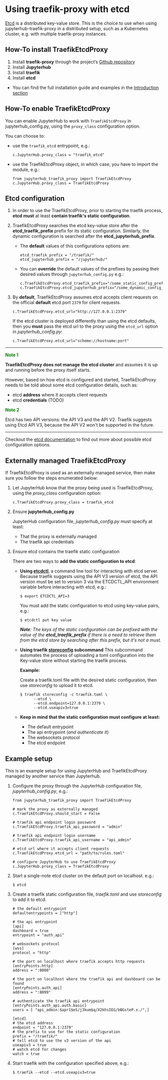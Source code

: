 # Using traefik-proxy with etcd

[Etcd](https://coreos.com/etcd/)
is a distributed key-value store.
This is the choice to use when using jupyterhub-traefik-proxy
in a distributed setup, such as a Kubernetes cluster,
e.g. with multiple traefik-proxy instances.

## How-To install TraefikEtcdProxy

1. Install **traefik-proxy** through the project’s [Github repository](https://github.com/jupyterhub/traefik-proxy)
2. Install **Jupyterhub**
3. Install **traefik**
4. Install **etcd**

* You can find the full installation guide and examples in the [Introduction section](install.html#traefik-proxy-installation)

## How-To enable TraefikEtcdProxy

You can enable JupyterHub to work with `TraefikEtcdProxy` in jupyterhub_config.py, 
using the `proxy_class` configuration option.

You can choose to:

* use the `traefik_etcd` entrypoint, e.g.:

    ```
    c.JupyterHub.proxy_class = "traefik_etcd"
    ```

* use the TraefikEtcdProxy object, in which case, you have to import the module, e.g.:

    ```
    from jupyterhub_traefik_proxy import TraefikEtcdProxy
    c.JupyterHub.proxy_class = TraefikEtcdProxy
    ```

## Etcd configuration

1. In order to use the TraefikEtcdProxy, prior to starting the traefik process, **etcd must** at least **contain traefik's static configuration**.

2. TraefikEtcdProxy searches the etcd key-value store after the **etcd_traefik_prefix** prefix for its static configuration. 
    Similarly, the dynamic configuration is searched after the **etcd_jupyterhub_prefix**.

    * The **default** values of this configurations options are:
        ```
        etcd_traefik_prefix = "/traefik/"
        etcd_jupyterhub_prefix = "/jupyterhub/"
        ```

    * You can **override** the default values of the prefixes by passing their desired values through `jupyterhub_config.py` e.g.:
        ```
        c.TraefikEtcdProxy.etcd_traefik_prefix="/some_static_config_prefix/"
        c.TraefikEtcdProxy.etcd_jupyterhub_prefix="/some_dynamic_config_prefix/"
        ```

3. By **default**, TraefikEtcdProxy assumes etcd accepts client requests on the official **default** etcd port `2379` for client requests.

    ```
    c.TraefikEtcdProxy.etcd_url="http://127.0.0.1:2379"
    ```

    If the etcd cluster is deployed differently than using the etcd defaults, then you **must** pass the etcd url to the proxy using 
    the `etcd_url` option in *jupyterhub_config.py*:

    ```
    c.TraefikEtcdProxy.etcd_url="scheme://hostname:port"
    ```

---
<span style="color:green">**Note 1**</span>

   **TraefikEtcdProxy does not manage the etcd cluster** and assumes it is up and running before the proxy itself starts.

   However, based on how etcd is configured and started, TraefikEtcdProxy needs to be told about 
   some etcd configuration details, such as:
   * etcd **address** where it accepts client requests
   * etcd **credentials** (TODO)

<span style="color:green">**Note 2**</span>

Etcd has two API versions: the API V3 and the API V2. Traefik suggests using Etcd API V3, 
because the API V2 won't be supported in the future.

---

Checkout the [etcd documentation](https://coreos.com/etcd/docs/latest/op-guide/configuration.html) 
to find out more about possible etcd configuration options.

## Externally managed TraefikEtcdProxy

If TraefikEtcdProxy is used as an externally managed service, then make sure you follow the steps enumerated below:

1. Let JupyterHub know that the proxy being used is TraefikEtcdProxy, using the *proxy_class* configuration option:
    ```
    c.TraefikEtcdProxy.proxy_class = traefik_etcd
    ```

2. Ensure **jupyterhub_config.py**

   JupyterHub configuration file, *jupyterhub_config.py* must specify at least:
   * That the proxy is externally managed
   * The traefik api credentials

3. Ensure etcd contains the traefik static configuration

   There are two ways to **add the static configuration to etcd**:
   * **Using [etcdctl](https://coreos.com/etcd/docs/latest/dev-guide/interacting_v3.html)**, a command line tool for interacting with etcd server.
      Because traefik suggests using the API V3 version of etcd, the API version must be set to version 3 via the ETCDCTL_API environment variable 
      before interacting with etcd, e.g.: 
      ```
      $ export ETCDCTL_API=3
      ```

      You must add the static configuration to etcd using key-value pairs, e.g.:
      ```
      $ etcdctl put key value
      ```

      ***Note**: The keys of the static configuration can be prefixed 
      with the value of the **etcd_traefik_prefix** if there is a need to retrieve them from the etcd store 
      by searching after this prefix, but it's not a must.*

   * **Using traefik [storeconfig](https://docs.traefik.io/user-guide/kv-config/#store-configuration-in-key-value-store) subcommand**
      This subcommand automates the process of uploading a toml configuration into the Key-value store without starting the traefik process.

      **Example:**

      Create a traefik.toml file with the desired static configuration, then use *storeconfig* to upload it to etcd.

      ```
      $ traefik storeconfig -c traefik.toml \
            --etcd \
            --etcd.endpoint=127.0.0.1:2379 \
            --etcd.useapiv3=true
     ```

   * **Keep in mind that the static configuration must configure at least:**
       * The default entrypoint
       * The api entrypoint (*and authenticate it*)
       * The websockets protocol
       * The etcd endpoint

## Example setup
   
This is an example setup for using JupyterHub and TraefikEtcdProxy managed by another service than Jupyterhub.

1. Configure the proxy through the JupyterHub configuration file, *jupyterhub_config.py*, e.g.:

   ```
   from jupyterhub_traefik_proxy import TraefikEtcdProxy

   # mark the proxy as externally managed
   c.TraefikEtcdProxy.should_start = False

   # traefik api endpoint login password
   c.TraefikEtcdProxy.traefik_api_password = "admin"

   # traefik api endpoint login username
   c.TraefikEtcdProxy.traefik_api_username = "api_admin"

   # etcd url where it accepts client requests
   c.TraefikEtcdProxy.etcd_url = "path/to/rules.toml"

   # configure JupyterHub to use TraefikEtcdProxy
   c.JupyterHub.proxy_class = TraefikEtcdProxy
    ```

2. Start a single-note etcd cluster on the default port on localhost. e.g.:
   ```
   $ etcd
   ```

3. Create a traefik static configuration file, *traefik.toml* and use *storeconfig* to add it to etcd.

    ```
    # the default entrypoint
    defaultentrypoints = ["http"]

    # the api entrypoint
    [api]
    dashboard = true
    entrypoint = "auth_api"

    # websockets protocol
    [wss]
    protocol = "http"

    # the port on localhost where traefik accepts http requests
    [entryPoints.http]
    address = ":8000"

    # the port on localhost where the traefik api and dashboard can be found
    [entryPoints.auth_api]
    address = ":8099"
    
    # authenticate the traefik api entrypoint
    [entryPoints.auth_api.auth.basic]
    users = [ "api_admin:$apr1$eS/j3kum$q/X2khsIEG/bBGsteP.x./",]

    [etcd]
    # the etcd address
    endpoint = "127.0.0.1:2379"
    # the prefix to use for the static configuration
    prefix = "/traefik/"
    # tell etcd to use the v3 version of the api
    useapiv3 = true
    # watch etcd for changes
    watch = true
   ```

4. Start traefik with the configuration specified above, e.g.:
    ```
    $ traefik --etcd --etcd.useapiv3=true
    ```
